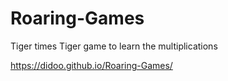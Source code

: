# Roaring-Games
Tiger times Tiger game to learn the multiplications

https://didoo.github.io/Roaring-Games/
